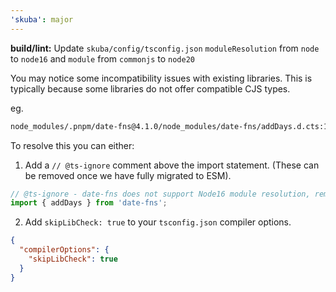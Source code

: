 ```yaml
---
'skuba': major
---
```


**build/lint:** Update `skuba/config/tsconfig.json` `moduleResolution` from `node` to `node16` and `module` from `commonjs` to `node20`

You may notice some incompatibility issues with existing libraries. This is typically because some libraries do not offer compatible CJS types.

eg.

```bash
node_modules/.pnpm/date-fns@4.1.0/node_modules/date-fns/addDays.d.cts:1:46 - error TS1541: Type-only import of an ECMAScript module from a CommonJS module must have a 'resolution-mode' attribute.
```

To resolve this you can either:

1. Add a `// @ts-ignore` comment above the import statement. (These can be removed once we have fully migrated to ESM).

```typescript
// @ts-ignore - date-fns does not support Node16 module resolution, remove this when we move to ESM.
import { addDays } from 'date-fns';
```

2. Add `skipLibCheck: true` to your `tsconfig.json` compiler options.

```json
{
  "compilerOptions": {
    "skipLibCheck": true
  }
}
```
